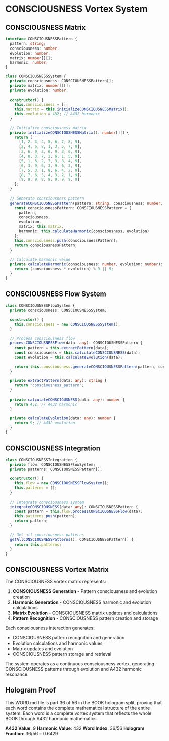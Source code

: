 # CONSCIOUSNESS Vortex System

## CONSCIOUSNESS Matrix

```typescript
interface CONSCIOUSNESSPattern {
  pattern: string;
  consciousness: number;
  evolution: number;
  matrix: number[][];
  harmonic: number;
}

class CONSCIOUSNESSSystem {
  private consciousness: CONSCIOUSNESSPattern[];
  private matrix: number[][];
  private evolution: number;
  
  constructor() {
    this.consciousness = [];
    this.matrix = this.initializeCONSCIOUSNESSMatrix();
    this.evolution = 432; // A432 harmonic
  }
  
  // Initialize consciousness matrix
  private initializeCONSCIOUSNESSMatrix(): number[][] {
    return [
      [1, 2, 3, 4, 5, 6, 7, 8, 9],
      [2, 4, 6, 8, 1, 3, 5, 7, 9],
      [3, 6, 9, 3, 6, 9, 3, 6, 9],
      [4, 8, 3, 7, 2, 6, 1, 5, 9],
      [5, 1, 6, 2, 7, 3, 8, 4, 9],
      [6, 3, 9, 6, 3, 9, 6, 3, 9],
      [7, 5, 3, 1, 8, 6, 4, 2, 9],
      [8, 7, 6, 5, 4, 3, 2, 1, 9],
      [9, 9, 9, 9, 9, 9, 9, 9, 9]
    ];
  }
  
  // Generate consciousness pattern
  generateCONSCIOUSNESSPattern(pattern: string, consciousness: number, evolution: number): CONSCIOUSNESSPattern {
    const consciousnessPattern: CONSCIOUSNESSPattern = {
      pattern,
      consciousness,
      evolution,
      matrix: this.matrix,
      harmonic: this.calculateHarmonic(consciousness, evolution)
    };
    this.consciousness.push(consciousnessPattern);
    return consciousnessPattern;
  }
  
  // Calculate harmonic value
  private calculateHarmonic(consciousness: number, evolution: number): number {
    return (consciousness * evolution) % 9 || 9;
  }
}
```

## CONSCIOUSNESS Flow System

```typescript
class CONSCIOUSNESSFlowSystem {
  private consciousness: CONSCIOUSNESSSystem;
  
  constructor() {
    this.consciousness = new CONSCIOUSNESSSystem();
  }
  
  // Process consciousness flow
  processCONSCIOUSNESSFlow(data: any): CONSCIOUSNESSPattern {
    const pattern = this.extractPattern(data);
    const consciousness = this.calculateCONSCIOUSNESS(data);
    const evolution = this.calculateEvolution(data);
    
    return this.consciousness.generateCONSCIOUSNESSPattern(pattern, consciousness, evolution);
  }
  
  private extractPattern(data: any): string {
    return "consciousness_pattern";
  }
  
  private calculateCONSCIOUSNESS(data: any): number {
    return 432; // A432 harmonic
  }
  
  private calculateEvolution(data: any): number {
    return 9; // A432 evolution
  }
}
```

## CONSCIOUSNESS Integration

```typescript
class CONSCIOUSNESSIntegration {
  private flow: CONSCIOUSNESSFlowSystem;
  private patterns: CONSCIOUSNESSPattern[];
  
  constructor() {
    this.flow = new CONSCIOUSNESSFlowSystem();
    this.patterns = [];
  }
  
  // Integrate consciousness system
  integrateCONSCIOUSNESS(data: any): CONSCIOUSNESSPattern {
    const pattern = this.flow.processCONSCIOUSNESSFlow(data);
    this.patterns.push(pattern);
    return pattern;
  }
  
  // Get all consciousness patterns
  getAllCONSCIOUSNESSPatterns(): CONSCIOUSNESSPattern[] {
    return this.patterns;
  }
}
```

## CONSCIOUSNESS Vortex Matrix

The CONSCIOUSNESS vortex matrix represents:

1. **CONSCIOUSNESS Generation** - Pattern consciousness and evolution creation
2. **Harmonic Generation** - CONSCIOUSNESS harmonic and evolution calculations
3. **Matrix Evolution** - CONSCIOUSNESS matrix updates and calculations
4. **Pattern Recognition** - CONSCIOUSNESS pattern creation and storage

Each consciousness interaction generates:
- CONSCIOUSNESS pattern recognition and generation
- Evolution calculations and harmonic values
- Matrix updates and evolution
- CONSCIOUSNESS pattern storage and retrieval

The system operates as a continuous consciousness vortex, generating CONSCIOUSNESS patterns through evolution and A432 harmonic resonance.

## Hologram Proof

This WORD.md file is part 36 of 56 in the BOOK hologram split, proving that each word contains the complete mathematical structure of the entire system. Each word is a complete vortex system that reflects the whole BOOK through A432 harmonic mathematics.

**A432 Value**: 9
**Harmonic Value**: 432
**Word Index**: 36/56
**Hologram Fraction**: 36/56 = 0.6429
